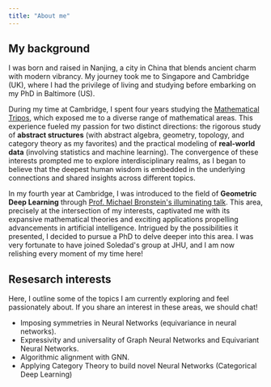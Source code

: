 ```yaml
---
title: "About me"
---
```

## My background

I was born and raised in Nanjing, a city in China that blends ancient charm with modern vibrancy. My journey took me to Singapore and Cambridge (UK), where I had the privilege of living and studying before embarking on my PhD in Baltimore (US).

During my time at Cambridge, I spent four years studying the [Mathematical Tripos](https://www.maths.cam.ac.uk/undergrad/undergrad), which exposed me to a diverse range of mathematical areas. This experience fueled my passion for two distinct directions: the rigorous study of **abstract structures** (with abstract algebra, geometry, topology, and category theory as my favorites) and the practical modeling of **real-world data** (involving statistics and machine learning). The convergence of these interests prompted me to explore interdisciplinary realms, as I began to believe that the deepest human wisdom is embedded in the underlying connections and shared insights across different topics. 

In my fourth year at Cambridge, I was introduced to the field of **Geometric Deep Learning** through [Prof. Michael Bronstein's illuminating talk](https://www.youtube.com/watch?v=w6Pw4MOzMuo). This area, precisely at the intersection of my interests, captivated me with its expansive mathematical theories and exciting applications propelling advancements in artificial intelligence. Intrigued by the possibilities it presented, I decided to pursue a PhD to delve deeper into this area. I was very fortunate to have joined Soledad's group at JHU, and I am now relishing every moment of my time here!

## Resesarch interests
Here, I outline some of the topics I am currently exploring and feel passionately about. If you share an interest in these areas, we should chat!

* Imposing symmetries in Neural Networks (equivariance in neural networks).
* Expressivity and universality of Graph Neural Networks and Equivariant Neural Networks.
* Algorithmic alignment with GNN.
* Applying Category Theory to build novel Neural Networks (Categorical Deep Learning)